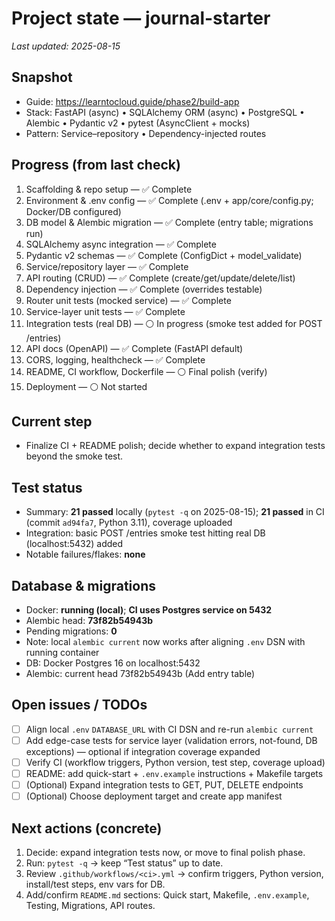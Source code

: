 # Project state — journal-starter
_Last updated: 2025-08-15_

## Snapshot
- Guide: https://learntocloud.guide/phase2/build-app
- Stack: FastAPI (async) • SQLAlchemy ORM (async) • PostgreSQL • Alembic • Pydantic v2 • pytest (AsyncClient + mocks)
- Pattern: Service–repository • Dependency-injected routes

## Progress (from last check)
1. Scaffolding & repo setup — ✅ Complete  
2. Environment & .env config — ✅ Complete (.env + app/core/config.py; Docker/DB configured)  
3. DB model & Alembic migration — ✅ Complete (entry table; migrations run)  
4. SQLAlchemy async integration — ✅ Complete  
5. Pydantic v2 schemas — ✅ Complete (ConfigDict + model_validate)  
6. Service/repository layer — ✅ Complete  
7. API routing (CRUD) — ✅ Complete (create/get/update/delete/list)  
8. Dependency injection — ✅ Complete (overrides testable)  
9. Router unit tests (mocked service) — ✅ Complete  
10. Service-layer unit tests — ✅ Complete  
11. Integration tests (real DB) — ⚪ In progress (smoke test added for POST /entries)  
12. API docs (OpenAPI) — ✅ Complete (FastAPI default)  
13. CORS, logging, healthcheck — ✅ Complete  
14. README, CI workflow, Dockerfile — ⚪ Final polish (verify)  
15. Deployment — ⚪ Not started

## Current step
- Finalize CI + README polish; decide whether to expand integration tests beyond the smoke test.

## Test status
- Summary: **21 passed** locally (`pytest -q` on 2025-08-15); **21 passed** in CI (commit `ad94fa7`, Python 3.11), coverage uploaded  
- Integration: basic POST /entries smoke test hitting real DB (localhost:5432) added  
- Notable failures/flakes: **none**

## Database & migrations
- Docker: **running (local)**; **CI uses Postgres service on 5432**
- Alembic head: **73f82b54943b**  
- Pending migrations: **0**  
- Note: local `alembic current` now works after aligning `.env` DSN with running container
- DB: Docker Postgres 16 on localhost:5432
- Alembic: current head 73f82b54943b (Add entry table)

## Open issues / TODOs
- [ ] Align local `.env` `DATABASE_URL` with CI DSN and re-run `alembic current`
- [ ] Add edge-case tests for service layer (validation errors, not-found, DB exceptions) — optional if integration coverage expanded
- [ ] Verify CI (workflow triggers, Python version, test step, coverage upload)
- [ ] README: add quick-start + `.env.example` instructions + Makefile targets
- [ ] (Optional) Expand integration tests to GET, PUT, DELETE endpoints
- [ ] (Optional) Choose deployment target and create app manifest

## Next actions (concrete)
1. Decide: expand integration tests now, or move to final polish phase.  
2. Run: `pytest -q` → keep “Test status” up to date.  
3. Review `.github/workflows/<ci>.yml` → confirm triggers, Python version, install/test steps, env vars for DB.  
4. Add/confirm `README.md` sections: Quick start, Makefile, `.env.example`, Testing, Migrations, API routes.
